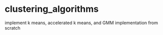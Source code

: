 # clustering_algorithms
implement k means, accelerated k means, and GMM implementation from scratch
